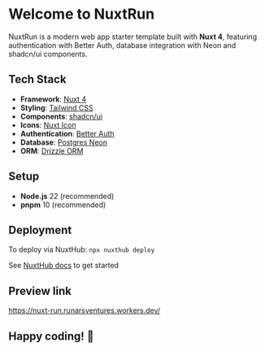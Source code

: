 # Welcome to NuxtRun

NuxtRun is a modern web app starter template built with **Nuxt 4**, featuring authentication with Better Auth, database integration with Neon and shadcn/ui components.

## Tech Stack

- **Framework**: [Nuxt 4](https://nuxt.com/)
- **Styling**: [Tailwind CSS](https://tailwindcss.com/)
- **Components**: [shadcn/ui](https://ui.shadcn.com/)
- **Icons**: [Nuxt Icon](https://nuxt.com/modules/icon)
- **Authentication**: [Better Auth](https://better-auth.com/)
- **Database**: [Postgres Neon](https://neon.com/)
- **ORM**: [Drizzle ORM](https://orm.drizzle.team/)

## Setup

- **Node.js** 22 (recommended)
- **pnpm** 10 (recommended)

## Deployment

To deploy via NuxtHub:
``npx nuxthub deploy``

See [NuxtHub docs](https://hub.nuxt.com/) to get started

## Preview link

https://nuxt-run.runarsventures.workers.dev/

## Happy coding! 🎉
